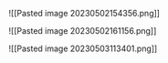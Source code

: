 ![[Pasted image 20230502154356.png]]

![[Pasted image 20230502161156.png]]

![[Pasted image 20230503113401.png]]


